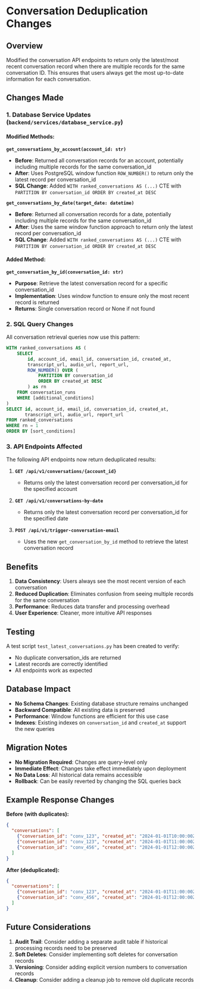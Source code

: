 # Conversation Deduplication Changes

## Overview

Modified the conversation API endpoints to return only the latest/most recent conversation record when there are multiple records for the same conversation ID. This ensures that users always get the most up-to-date information for each conversation.

## Changes Made

### 1. Database Service Updates (`backend/services/database_service.py`)

#### Modified Methods:

**`get_conversations_by_account(account_id: str)`**
- **Before**: Returned all conversation records for an account, potentially including multiple records for the same conversation_id
- **After**: Uses PostgreSQL window function `ROW_NUMBER()` to return only the latest record per conversation_id
- **SQL Change**: Added `WITH ranked_conversations AS (...)` CTE with `PARTITION BY conversation_id ORDER BY created_at DESC`

**`get_conversations_by_date(target_date: datetime)`**
- **Before**: Returned all conversation records for a date, potentially including multiple records for the same conversation_id
- **After**: Uses the same window function approach to return only the latest record per conversation_id
- **SQL Change**: Added `WITH ranked_conversations AS (...)` CTE with `PARTITION BY conversation_id ORDER BY created_at DESC`

#### Added Method:

**`get_conversation_by_id(conversation_id: str)`**
- **Purpose**: Retrieve the latest conversation record for a specific conversation_id
- **Implementation**: Uses window function to ensure only the most recent record is returned
- **Returns**: Single conversation record or None if not found

### 2. SQL Query Changes

All conversation retrieval queries now use this pattern:

```sql
WITH ranked_conversations AS (
    SELECT 
        id, account_id, email_id, conversation_id, created_at,
        transcript_url, audio_url, report_url,
        ROW_NUMBER() OVER (
            PARTITION BY conversation_id 
            ORDER BY created_at DESC
        ) as rn
    FROM conversation_runs 
    WHERE [additional_conditions]
)
SELECT id, account_id, email_id, conversation_id, created_at,
       transcript_url, audio_url, report_url
FROM ranked_conversations 
WHERE rn = 1
ORDER BY [sort_conditions]
```

### 3. API Endpoints Affected

The following API endpoints now return deduplicated results:

1. **`GET /api/v1/conversations/{account_id}`**
   - Returns only the latest conversation record per conversation_id for the specified account

2. **`GET /api/v1/conversations-by-date`**
   - Returns only the latest conversation record per conversation_id for the specified date

3. **`POST /api/v1/trigger-conversation-email`**
   - Uses the new `get_conversation_by_id` method to retrieve the latest conversation record

## Benefits

1. **Data Consistency**: Users always see the most recent version of each conversation
2. **Reduced Duplication**: Eliminates confusion from seeing multiple records for the same conversation
3. **Performance**: Reduces data transfer and processing overhead
4. **User Experience**: Cleaner, more intuitive API responses

## Testing

A test script `test_latest_conversations.py` has been created to verify:
- No duplicate conversation_ids are returned
- Latest records are correctly identified
- All endpoints work as expected

## Database Impact

- **No Schema Changes**: Existing database structure remains unchanged
- **Backward Compatible**: All existing data is preserved
- **Performance**: Window functions are efficient for this use case
- **Indexes**: Existing indexes on `conversation_id` and `created_at` support the new queries

## Migration Notes

- **No Migration Required**: Changes are query-level only
- **Immediate Effect**: Changes take effect immediately upon deployment
- **No Data Loss**: All historical data remains accessible
- **Rollback**: Can be easily reverted by changing the SQL queries back

## Example Response Changes

**Before (with duplicates):**
```json
{
  "conversations": [
    {"conversation_id": "conv_123", "created_at": "2024-01-01T10:00:00Z"},
    {"conversation_id": "conv_123", "created_at": "2024-01-01T11:00:00Z"},
    {"conversation_id": "conv_456", "created_at": "2024-01-01T12:00:00Z"}
  ]
}
```

**After (deduplicated):**
```json
{
  "conversations": [
    {"conversation_id": "conv_123", "created_at": "2024-01-01T11:00:00Z"},
    {"conversation_id": "conv_456", "created_at": "2024-01-01T12:00:00Z"}
  ]
}
```

## Future Considerations

1. **Audit Trail**: Consider adding a separate audit table if historical processing records need to be preserved
2. **Soft Deletes**: Consider implementing soft deletes for conversation records
3. **Versioning**: Consider adding explicit version numbers to conversation records
4. **Cleanup**: Consider adding a cleanup job to remove old duplicate records
